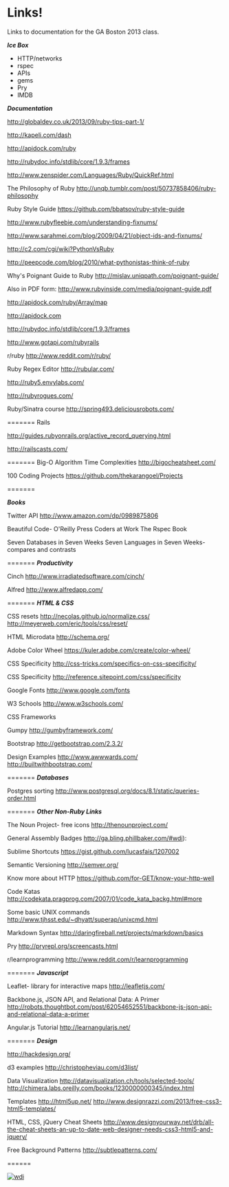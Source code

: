 Links!
==========

Links to documentation for the GA Boston 2013 class.

***Ice Box***

* HTTP/networks
* rspec
* APIs
* gems
* Pry
* IMDB



***Documentation***

http://globaldev.co.uk/2013/09/ruby-tips-part-1/

http://kapeli.com/dash

http://apidock.com/ruby

http://rubydoc.info/stdlib/core/1.9.3/frames


http://www.zenspider.com/Languages/Ruby/QuickRef.html

The Philosophy of Ruby
http://unqb.tumblr.com/post/50737858406/ruby-philosophy

Ruby Style Guide
https://github.com/bbatsov/ruby-style-guide

http://www.rubyfleebie.com/understanding-fixnums/

http://www.sarahmei.com/blog/2009/04/21/object-ids-and-fixnums/

http://c2.com/cgi/wiki?PythonVsRuby

http://peepcode.com/blog/2010/what-pythonistas-think-of-ruby

Why's Poignant Guide to Ruby 
http://mislav.uniqpath.com/poignant-guide/

Also in PDF form:
http://www.rubyinside.com/media/poignant-guide.pdf

http://apidock.com/ruby/Array/map

http://apidock.com

http://rubydoc.info/stdlib/core/1.9.3/frames

http://www.gotapi.com/rubyrails

r/ruby
http://www.reddit.com/r/ruby/

Ruby Regex Editor
http://rubular.com/

http://ruby5.envylabs.com/

http://rubyrogues.com/

Ruby/Sinatra course
http://spring493.deliciousrobots.com/

=======
Rails

http://guides.rubyonrails.org/active_record_querying.html

http://railscasts.com/

=======
Big-O Algorithm Time Complexities
http://bigocheatsheet.com/

100 Coding Projects
https://github.com/thekarangoel/Projects

=======

***Books***

Twitter API
http://www.amazon.com/dp/0989875806

Beautiful Code- O'Reilly Press
Coders at Work
The Rspec Book

Seven Databases in Seven Weeks
Seven Languages in Seven Weeks- compares and contrasts

=======
***Productivity***

Cinch
http://www.irradiatedsoftware.com/cinch/

Alfred
http://www.alfredapp.com/

=======
***HTML & CSS***

CSS resets
http://necolas.github.io/normalize.css/
http://meyerweb.com/eric/tools/css/reset/

HTML Microdata
http://schema.org/

Adobe Color Wheel
https://kuler.adobe.com/create/color-wheel/

CSS Specificity
http://css-tricks.com/specifics-on-css-specificity/

CSS Specificity
http://reference.sitepoint.com/css/specificity

Google Fonts
http://www.google.com/fonts

W3 Schools
http://www.w3schools.com/

CSS Frameworks

Gumpy
http://gumbyframework.com/

Bootstrap
http://getbootstrap.com/2.3.2/

Design Examples
http://www.awwwards.com/
http://builtwithbootstrap.com/

=======
***Databases***

Postgres sorting
http://www.postgresql.org/docs/8.1/static/queries-order.html

=======
***Other Non-Ruby Links***

The Noun Project- free icons
http://thenounproject.com/


General Assembly Badges
http://ga.bling.phillbaker.com/#wdi):

Sublime Shortcuts
https://gist.github.com/lucasfais/1207002

Semantic Versioning
http://semver.org/

Know more about HTTP
https://github.com/for-GET/know-your-http-well

Code Katas
http://codekata.pragprog.com/2007/01/code_kata_backg.html#more

Some basic UNIX commands
http://www.tjhsst.edu/~dhyatt/superap/unixcmd.html

Markdown Syntax
http://daringfireball.net/projects/markdown/basics

Pry
http://pryrepl.org/screencasts.html

r/learnprogramming
http://www.reddit.com/r/learnprogramming

=======
***Javascript***

Leaflet- library for interactive maps
http://leafletjs.com/

Backbone.js, JSON API, and Relational Data: A Primer
http://robots.thoughtbot.com/post/62054652551/backbone-js-json-api-and-relational-data-a-primer

Angular.js Tutorial
http://learnangularjs.net/

=======
***Design***

http://hackdesign.org/

d3 examples
http://christopheviau.com/d3list/

Data Visualization
http://datavisualization.ch/tools/selected-tools/
http://chimera.labs.oreilly.com/books/1230000000345/index.html

Templates
http://html5up.net/
http://www.designrazzi.com/2013/free-css3-html5-templates/

HTML, CSS, jQuery Cheat Sheets
http://www.designyourway.net/drb/all-the-cheat-sheets-an-up-to-date-web-designer-needs-css3-html5-and-jquery/

Free Background Patterns
http://subtlepatterns.com/

======

[![wdi](http://ga.bling.phillbaker.com/images/shield_imagined_ga_wdi.png)](https://generalassemb.ly/education/web-development-immersive)
